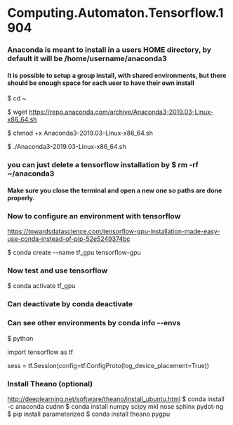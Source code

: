 # Computing.Automaton.Tensorflow.1904

### Anaconda is meant to install in a users HOME directory, by default it will be /home/username/anaconda3

#### It is possible to setup a group install, with shared environments, but there should be enough space for each user to have their own install

 $ cd ~
 
 $ wget https://repo.anaconda.com/archive/Anaconda3-2019.03-Linux-x86_64.sh
 
 $ chmod +x Anaconda3-2019.03-Linux-x86_64.sh
 
 $ ./Anaconda3-2019.03-Linux-x86_64.sh
 
### you can just delete a tensorflow installation by $ rm -rf ~/anaconda3

#### Make sure you close the terminal and open a new one so paths are done properly.

### Now to configure an environment with tensorflow
 https://towardsdatascience.com/tensorflow-gpu-installation-made-easy-use-conda-instead-of-pip-52e5249374bc

 $ conda create --name tf_gpu tensorflow-gpu

### Now test and use tensorflow

 $ conda activate tf_gpu
### Can deactivate by conda deactivate
### Can see other environments by conda info --envs
 
 $ python

 import tensorflow as tf
 
 sess = tf.Session(config=tf.ConfigProto(log_device_placement=True))

### Install Theano (optional)
http://deeplearning.net/software/theano/install_ubuntu.html
 $ conda install -c anaconda cudnn
 $ conda install numpy scipy mkl nose sphinx pydot-ng
 $ pip install parameterized
 $ conda install theano pygpu
